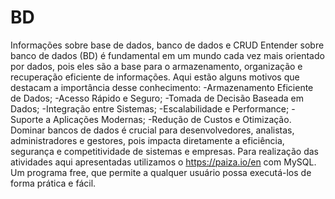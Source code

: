 # BD
Informações sobre base de dados, banco de dados e CRUD
Entender sobre banco de dados (BD) é fundamental em um mundo cada vez mais orientado por dados, pois eles são a base para o armazenamento, organização e recuperação eficiente de informações. Aqui estão alguns motivos que destacam a importância desse conhecimento:
-Armazenamento Eficiente de Dados;
-Acesso Rápido e Seguro;
-Tomada de Decisão Baseada em Dados;
-Integração entre Sistemas;
-Escalabilidade e Performance;
-Suporte a Aplicações Modernas;
-Redução de Custos e Otimização.
Dominar bancos de dados é crucial para desenvolvedores, analistas, administradores e gestores, pois impacta diretamente a eficiência, segurança e competitividade de sistemas e empresas.
Para realização das atividades aqui apresentadas utilizamos o https://paiza.io/en com MySQL. Um programa free, que permite a  qualquer usuário possa executá-los de forma prática e fácil.
